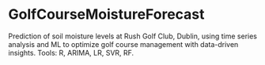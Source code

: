 # GolfCourseMoistureForecast
Prediction of soil moisture levels at Rush Golf Club, Dublin, using time series analysis and ML to optimize golf course management with data-driven insights. Tools: R, ARIMA, LR, SVR, RF.
